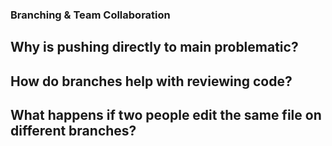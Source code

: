 ### Branching & Team Collaboration
## Why is pushing directly to main problematic?
## How do branches help with reviewing code?
## What happens if two people edit the same file on different branches?